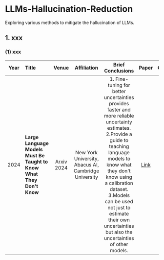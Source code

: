 # LLMs-Hallucination-Reduction
Exploring various methods to mitigate the hallucination of LLMs.

## 1. xxx

### (1) xxx
| Year | Title                                                        | **Venue** | **Affiliation** |                           Brief Conclusions                             |                       Paper                   |                             Code                             |
| :--: | :----------------------------------------------------------- | :-------: | :-------: | :----------------------------------------------------------: | :----------------------------------------------------------: | :----------------------------------------------------------: |
| 2024 | **Large Language Models Must Be Taught to Know What They Don't Know** |    Arxiv 2024   |    New York University, Abacus AI, Cambridge University   | 1. Fine-tuning for better uncertainties provides faster and more reliable uncertainty estimates. <br> 2.Provide a guide to teaching language models to know what they don't know using a calibration dataset. <br> 3.Models can be used not just to estimate their own uncertainties but also the uncertainties of other models. | [Link](https://arxiv.org/abs/2406.08391) |  [Link](https://github.com/activatedgeek/calibration-tuning) |
